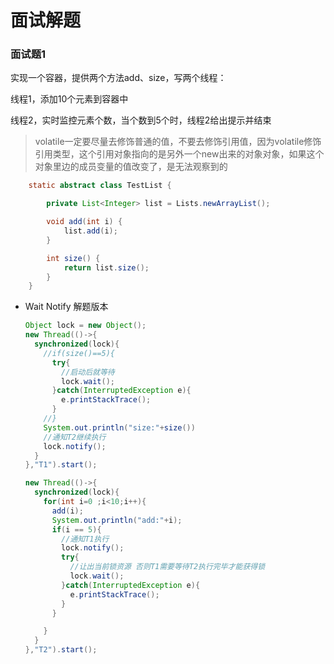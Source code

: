 面试解题
===
### 面试题1

  实现一个容器，提供两个方法add、size，写两个线程：

  线程1，添加10个元素到容器中

  线程2，实时监控元素个数，当个数到5个时，线程2给出提示并结束

  > volatile一定要尽量去修饰普通的值，不要去修饰引用值，因为volatile修饰引用类型，这个引用对象指向的是另外一个new出来的对象对象，如果这个对象里边的成员变量的值改变了，是无法观察到的
  ```java
      static abstract class TestList {

          private List<Integer> list = Lists.newArrayList();

          void add(int i) {
              list.add(i);
          }

          int size() {
              return list.size();
          }
      }
  ```
* Wait Notify 解题版本

  ```java
  Object lock = new Object();
  new Thread(()->{
    synchronized(lock){
      //if(size()==5){
        try{
          //启动后就等待
          lock.wait();
        }catch(InterruptedException e){
          e.printStackTrace();
        }
      //}
      System.out.println("size:"+size())
      //通知T2继续执行
      lock.notify();
    }
  },"T1").start();

  new Thread(()->{
    synchronized(lock){
      for(int i=0 ;i<10;i++){
        add(i);
        System.out.println("add:"+i);
        if(i == 5){
          //通知T1执行
          lock.notify();
          try{
            //让出当前锁资源 否则T1需要等待T2执行完毕才能获得锁            
            lock.wait();
          }catch(InterruptedException e){
            e.printStackTrace();
          }
        }

      }
    }
  },"T2").start();
  ```